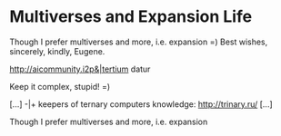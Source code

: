 # Multiverses and Expansion Life
Though I prefer multiverses and more, i.e. expansion =) Best wishes, sincerely, kindly, Eugene.

http://aicommunity.i2p&|tertium datur

Keep it complex, stupid! =) 

[...]
-|+ keepers of ternary computers knowledge: http://trinary.ru/
[...]

Though I prefer multiverses and more, i.e. expansion
